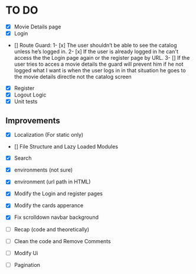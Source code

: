 # TO DO

- [x] Movie Details page
- [x] Login
- [] Route Guard: 
    1- [x] The user shouldn’t be able to see the catalog unless he’s logged in.
    2- [x] If the user is already logged in he can't access the the Login page again or the register page
          by URL.
    3- [] If the user tries to acces a movie details the guard will prevent him if he not logged 
         what I want is when the user logs in in that situation he goes to the movie details directle not the catalog screen 
    
- [x] Register
- [x] Logout Logic
- [x] Unit tests

## Improvements

- [x] Localization (For static only)
- [] File Structure and Lazy Loaded Modules
- [x] Search
- [x] environments (not sure)
- [x] environment (url path in HTML)
- [x] Modify the Login and register pages
- [x] Modify the cards apperance
- [x] Fix scrolldown navbar background
- [ ] Recap (code and theoretically)
- [ ] Clean the code and Remove Comments
- [ ] Modify Ui
- [ ] Pagination




